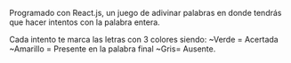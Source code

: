 Programado con React.js, un juego de adivinar palabras en donde tendrás que hacer intentos con la palabra entera.

Cada intento te marca las letras con 3 colores siendo:
~Verde = Acertada
~Amarillo = Presente en la palabra final
~Gris= Ausente.


